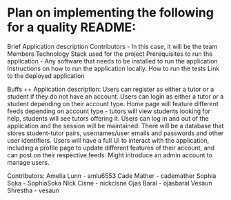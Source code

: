 # Plan on implementing the following for a quality README:

Brief Application description
Contributors - In this case, it will be the team Members
Technology Stack used for the project
Prerequisites to run the application - Any software that needs to be installed to run the application
Instructions on how to run the application locally.
How to run the tests
Link to the deployed application

Buffs ++ Application description: Users can register as either a tutor or a student if they do not have an account. Users can login as either a tutor or a student depending on their account type. Home page will feature different feeds depending on account type - tutors will view students looking for help, students will see tutors offering it. Users can log in and out of the application and the session will be maintained. There will be a database that stores student-tutor pairs, usernames/user emails and passwords and other user identifiers. Users will have a full UI to interact with the application, including a profile page to update different features of their account, and can post on their respective feeds. Might introduce an admin account to manage users. 

Contributors: 
Amelia Lunn - amlu6553
Cade Mather - cademather
Sophia Soka - SophiaSoka
Nick Cisne - nickcisne 
Ojas Baral -  ojasbaral
Vesaun Shrestha - vesaun




